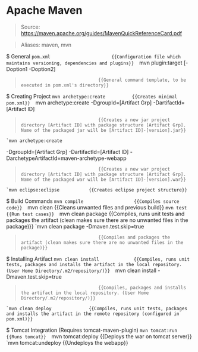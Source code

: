 # Apache Maven

> Source: https://maven.apache.org/guides/MavenQuickReferenceCard.pdf

> Aliases: maven, mvn

$ General
    `pom.xml                       {{Configuration file which maintains versioning, dependencies and plugins}} 
    `mvn plugin:target [-Doption1 -Doption2]
>                                  {{General command template, to be executed in pom.xml's directory}} 

$ Creating Project
    `mvn archetype:create          {{Creates minimal pom.xml}} 
    `mvn archetype:create
  -DgroupId=[Artifact Grp]
  -DartifactId=[Artifact ID]
>                                  {{Creates a new jar project directory [Artifact ID] with package structure [Artifact Grp]. Name of the packaged jar will be [Artifact ID]-[version].jar}} 
    `mvn archetype:create
  -DgroupId=[Artifact Grp]
  -DartifactId=[Artifact ID]
  -DarchetypeArtifactId=maven-archetype-webapp
>                                  {{Creates a new war project directory [Artifact ID] with package structure [Artifact Grp]. Name of the packaged war will be [Artifact ID]-[version].war}} 
    `mvn eclipse:eclipse           {{Creates eclipse project structure}} 

$ Build Commands
    `mvn compile                   {{Compiles source code}} 
    `mvn clean                     {{Cleans unwanted files and previous build}} 
    `mvn test                      {{Run test cases}} 
    `mvn clean package             {{Compiles, runs unit tests and packages the artifact (clean makes sure there are no unwanted files in the package)}} 
    `mvn clean package -Dmaven.test.skip=true
>                                  {{Compiles and packages the artifact (clean makes sure there are no unwanted files in the package)}} 

$ Installing Artifact
    `mvn clean install             {{Compiles, runs unit tests, packages and installs the artifact in the local repository. (User Home Directory/.m2/repository/)}} 
    `mvn clean install -Dmaven.test.skip=true
>                                  {{Compiles, packages and installs the artifact in the local repository. (User Home Directory/.m2/repository/)}} 
    `mvn clean deploy              {{Compiles, runs unit tests, packages and installs the artifact in the remote repository (configured in pom.xml)}} 

$ Tomcat Integration (Requires tomcat-maven-plugin)
    `mvn tomcat:run                {{Runs tomcat}} 
    `mvn tomcat:deploy             {{Deploys the war on tomcat server}} 
    `mvn tomcat:undeploy           {{Undeploys the webapp}} 

